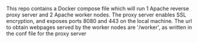 This repo contains a Docker compose file which will run 1 Apache reverse proxy server and 2 Apache worker nodes.
The proxy server enables SSL encryption, and exposes ports 8080 and 443 on the local machine. 
The url to obtain webpages served by the worker nodes are '/worker', as written in the conf file for the proxy server
